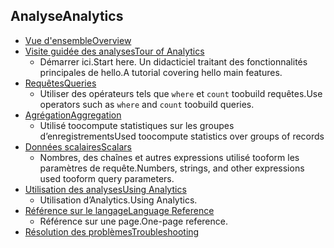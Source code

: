 
## <a name="analytics"></a><span data-ttu-id="b842c-101">Analyse</span><span class="sxs-lookup"><span data-stu-id="b842c-101">Analytics</span></span>
* [<span data-ttu-id="b842c-102">Vue d'ensemble</span><span class="sxs-lookup"><span data-stu-id="b842c-102">Overview</span></span>](../articles/application-insights/app-insights-analytics.md)
* [<span data-ttu-id="b842c-103">Visite guidée des analyses</span><span class="sxs-lookup"><span data-stu-id="b842c-103">Tour of Analytics</span></span>](../articles/application-insights/app-insights-analytics-tour.md)
  * <span data-ttu-id="b842c-104">Démarrer ici.</span><span class="sxs-lookup"><span data-stu-id="b842c-104">Start here.</span></span> <span data-ttu-id="b842c-105">Un didacticiel traitant des fonctionnalités principales de hello.</span><span class="sxs-lookup"><span data-stu-id="b842c-105">A tutorial covering hello main features.</span></span>
* [<span data-ttu-id="b842c-106">Requêtes</span><span class="sxs-lookup"><span data-stu-id="b842c-106">Queries</span></span>](../articles/application-insights/app-insights-analytics-reference.md)
  * <span data-ttu-id="b842c-107">Utiliser des opérateurs tels que `where` et `count` toobuild requêtes.</span><span class="sxs-lookup"><span data-stu-id="b842c-107">Use operators such as `where` and `count` toobuild queries.</span></span>
* [<span data-ttu-id="b842c-108">Agrégation</span><span class="sxs-lookup"><span data-stu-id="b842c-108">Aggregation</span></span>](../articles/application-insights/app-insights-analytics-reference.md)
  * <span data-ttu-id="b842c-109">Utilisé toocompute statistiques sur les groupes d’enregistrements</span><span class="sxs-lookup"><span data-stu-id="b842c-109">Used toocompute statistics over groups of records</span></span>
* [<span data-ttu-id="b842c-110">Données scalaires</span><span class="sxs-lookup"><span data-stu-id="b842c-110">Scalars</span></span>](../articles/application-insights/app-insights-analytics-reference.md)
  * <span data-ttu-id="b842c-111">Nombres, des chaînes et autres expressions utilisé tooform les paramètres de requête.</span><span class="sxs-lookup"><span data-stu-id="b842c-111">Numbers, strings, and other expressions used tooform query parameters.</span></span>
* [<span data-ttu-id="b842c-112">Utilisation des analyses</span><span class="sxs-lookup"><span data-stu-id="b842c-112">Using Analytics</span></span>](../articles/application-insights/app-insights-analytics-using.md)
  * <span data-ttu-id="b842c-113">Utilisation d’Analytics.</span><span class="sxs-lookup"><span data-stu-id="b842c-113">Using Analytics.</span></span>
* [<span data-ttu-id="b842c-114">Référence sur le langage</span><span class="sxs-lookup"><span data-stu-id="b842c-114">Language Reference</span></span>](../articles/application-insights/app-insights-analytics-reference.md)
  * <span data-ttu-id="b842c-115">Référence sur une page.</span><span class="sxs-lookup"><span data-stu-id="b842c-115">One-page reference.</span></span>
* [<span data-ttu-id="b842c-116">Résolution des problèmes</span><span class="sxs-lookup"><span data-stu-id="b842c-116">Troubleshooting</span></span>](../articles/application-insights/app-insights-analytics-troubleshooting.md)

